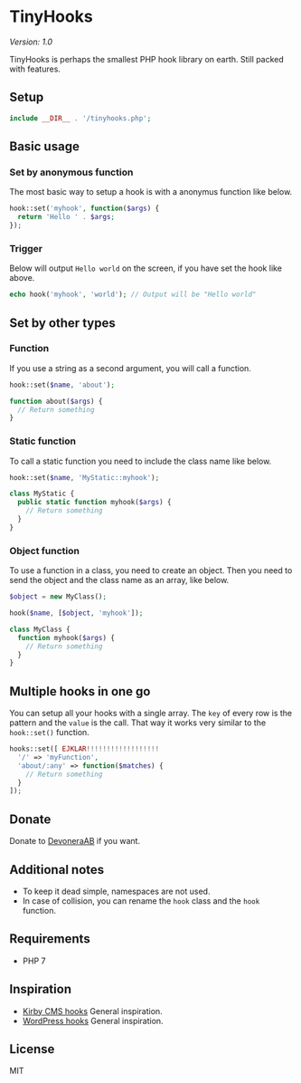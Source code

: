 # TinyHooks

*Version: 1.0*

TinyHooks is perhaps the smallest PHP hook library on earth. Still packed with features.

## Setup

```php
include __DIR__ . '/tinyhooks.php';
```

## Basic usage

### Set by anonymous function

The most basic way to setup a hook is with a anonymus function like below.

```php
hook::set('myhook', function($args) {
  return 'Hello ' . $args;
});
```

### Trigger

Below will output `Hello world` on the screen, if you have set the hook like above.

```php
echo hook('myhook', 'world'); // Output will be "Hello world"
```

## Set by other types

### Function

If you use a string as a second argument, you will call a function.

```php
hook::set($name, 'about');

function about($args) {
  // Return something
}
```

### Static function

To call a static function you need to include the class name like below.

```php
hook::set($name, 'MyStatic::myhook');

class MyStatic {
  public static function myhook($args) {
    // Return something
  }
}
```

### Object function

To use a function in a class, you need to create an object. Then you need to send the object and the class name as an array, like below.

```php
$object = new MyClass();

hook($name, [$object, 'myhook']);

class MyClass {
  function myhook($args) {
    // Return something
  }
}
```

## Multiple hooks in one go

You can setup all your hooks with a single array. The `key` of every row is the pattern and the `value` is the call. That way it works very similar to the `hook::set()` function.

```php
hooks::set([ EJKLAR!!!!!!!!!!!!!!!!!!
  '/' => 'myFunction',
  'about/:any' => function($matches) {
    // Return something
  }
]);
```

## Donate

Donate to [DevoneraAB](https://www.paypal.me/DevoneraAB) if you want.

## Additional notes

- To keep it dead simple, namespaces are not used.
- In case of collision, you can rename the `hook` class and the `hook` function.

## Requirements

- PHP 7

## Inspiration

- [Kirby CMS hooks](https://getkirby.com/docs/developer-guide/advanced/hooks) General inspiration.
- [WordPress hooks](https://codex.wordpress.org/Plugin_API#Hook_to_WordPress) General inspiration.

## License

MIT